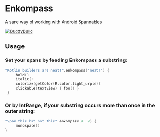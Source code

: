# Enkompass
A sane way of working with Android Spannables

[![BuddyBuild](https://dashboard.buddybuild.com/api/statusImage?appID=5a76b835336d9f0001a00f1f&branch=master&build=latest)](https://dashboard.buddybuild.com/apps/5a76b835336d9f0001a00f1f/build/latest?branch=master)

## Usage

### Set your spans by feeding Enkompass a substring:
```kotlin
"Kotlin builders are neat!".enkompass("neat!") {
     bold()
     italic()
     colorize(getColor(R.color.light_urple))
     clickable(textview) { foo() }
 }
```

### Or by IntRange, if your substring occurs more than once in the outer string:
```kotlin
"Span this but not this".enkompass(4..8) {
     monospace()
}
```
